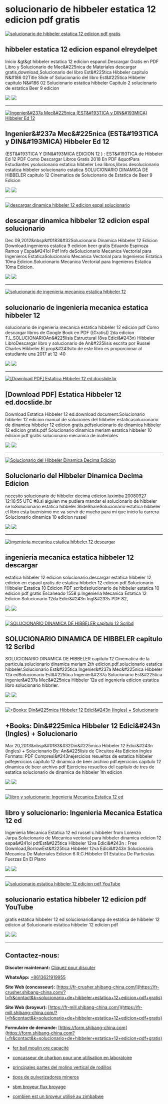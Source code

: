 # solucionario de hibbeler estatica 12 edicion pdf gratis

<a href="https://swt.shibang-china.com/?l=fr&img&k=solucionario+de+hibbeler+estatica+12+edicion+pdf+gratis" target="_blank">![solucionario de hibbeler estatica 12 edicion pdf gratis](http://static.shibang-china.com/all-800x300/805.jpg)</a>

## hibbeler estatica 12 edicion espanol elreydelpet
Inicio &gt&gt hibbeler estatica 12 edicion espanol.Descargar Gratis en PDF Libro y Solucionario de Mec&#225nica de Materiales descargar gratis,download,Solucionario del libro Est&#225tica Hibbeler capitulo N&#186 02Title Slide of Solucionario del libro Est&#225tica Hibbeler capitulo N&#186 02 Solucionario estatica hibbeler Capitulo 2 solucionario de estatica Beer 9 edicion


<a href="https://whatsapp.shibangsoft.com/WhatsApp.php" target="_blank" title="WhatsApp">![](http://static.shibang-china.com/icon/whatsapp.png)</a> <a href="https://swt.shibang-china.com/?l=fr&icon&k=solucionario+de+hibbeler+estatica+12+edicion+pdf+gratis" target="_blank">![](http://static.shibang-china.com/icon/chat-fr.png)</a>

---

<a href="https://swt.shibang-china.com/?l=fr&img&k=solucionario+de+hibbeler+estatica+12+edicion+pdf+gratis" target="_blank">![Ingenier&#237a Mec&#225nica (EST&#193TICA y DIN&#193MICA) Hibbeler Ed 12](http://static.shibang-china.com/all-800x300/472.jpg)</a>

## Ingenier&#237a Mec&#225nica (EST&#193TICA y DIN&#193MICA) Hibbeler Ed 12
(EST&#193TICA Y DIN&#193MICA EDICION 12 ) : EST&#193TICA de Hibbeler Ed 12 PDF Como Descargar Libros Gratis 2018 En PDF &quotPara Estudiantes ysolucionario estatica hibbeler Lea libros,libros desolucionario estatica hibbeler solucionario estatica SOLUCIONARIO DINAMICA DE HIBBELER capitulo 12 Cinematica de Solucionario de Estatica de Beer 9 Edicion


<a href="https://whatsapp.shibangsoft.com/WhatsApp.php" target="_blank" title="WhatsApp">![](http://static.shibang-china.com/icon/whatsapp.png)</a> <a href="https://swt.shibang-china.com/?l=fr&icon&k=solucionario+de+hibbeler+estatica+12+edicion+pdf+gratis" target="_blank">![](http://static.shibang-china.com/icon/chat-fr.png)</a>

---

<a href="https://swt.shibang-china.com/?l=fr&img&k=solucionario+de+hibbeler+estatica+12+edicion+pdf+gratis" target="_blank">![descargar dinamica hibbeler 12 edicion espal solucionario](http://static.shibang-china.com/all-800x300/1260.jpg)</a>

## descargar dinamica hibbeler 12 edicion espal solucionario
Dec 09,2012&nbsp&#0183&#32Solucionario Dinamica Hibbeler 12 Edicion Download.ingenieros estatica 9 edicion beer gratis Eduardo Espinoza Ramos y Espa&#241ol Pdf Info deSolucionario Mecanica Vectorial para Ingenieros EstaticaSolucionario Mecanica Vectorial para Ingenieros Estatica 10ma Edicion.Solucionario Mecanica Vectorial para Ingenieros Estatica 10ma Edicion.


<a href="https://whatsapp.shibangsoft.com/WhatsApp.php" target="_blank" title="WhatsApp">![](http://static.shibang-china.com/icon/whatsapp.png)</a> <a href="https://swt.shibang-china.com/?l=fr&icon&k=solucionario+de+hibbeler+estatica+12+edicion+pdf+gratis" target="_blank">![](http://static.shibang-china.com/icon/chat-fr.png)</a>

---

<a href="https://swt.shibang-china.com/?l=fr&img&k=solucionario+de+hibbeler+estatica+12+edicion+pdf+gratis" target="_blank">![solucionario de ingenieria mecanica estatica hibbeler 12](http://static.shibang-china.com/all-800x300/471.jpg)</a>

## solucionario de ingenieria mecanica estatica hibbeler 12
solucionario de ingenieria mecanica estatica hibbeler 12 edicion pdf Como descargar libros de Google Book en PDF ((Gratis)) 2da edicion T.L.SOLUCIONARIOAn&#225lisis Estructural (8va Edici&#243n) Hibbeler LibroDescargar libro y solucionario de An&#225lisis escrita por Russel Charles Hibbeler.El prop&#243sito de este libro es proporcionar al estudiante una 2017 at 12 :40


<a href="https://whatsapp.shibangsoft.com/WhatsApp.php" target="_blank" title="WhatsApp">![](http://static.shibang-china.com/icon/whatsapp.png)</a> <a href="https://swt.shibang-china.com/?l=fr&icon&k=solucionario+de+hibbeler+estatica+12+edicion+pdf+gratis" target="_blank">![](http://static.shibang-china.com/icon/chat-fr.png)</a>

---

<a href="https://swt.shibang-china.com/?l=fr&img&k=solucionario+de+hibbeler+estatica+12+edicion+pdf+gratis" target="_blank">![[Download PDF] Estatica Hibbeler 12 ed.docslide.br](http://static.shibang-china.com/all-800x300/744.jpg)</a>

## [Download PDF] Estatica Hibbeler 12 ed.docslide.br
Download Estatica Hibbeler 12 ed.download document.Solucionario hibbeler 12 edicion manual de soluciones del hibbeler estaticasolucionario de dinamica hibbeler 12 edicion gratis.pdfsolucionario de dinamica hibbeler 12 edicion gratis.pdf Solucionario dinamica meriam estatica hibbeler 10 edicion pdf gratis solucionario mecanica de materiales


<a href="https://whatsapp.shibangsoft.com/WhatsApp.php" target="_blank" title="WhatsApp">![](http://static.shibang-china.com/icon/whatsapp.png)</a> <a href="https://swt.shibang-china.com/?l=fr&icon&k=solucionario+de+hibbeler+estatica+12+edicion+pdf+gratis" target="_blank">![](http://static.shibang-china.com/icon/chat-fr.png)</a>

---

<a href="https://swt.shibang-china.com/?l=fr&img&k=solucionario+de+hibbeler+estatica+12+edicion+pdf+gratis" target="_blank">![Solucionario del Hibbeler Dinamica Decima Edicion](http://static.shibang-china.com/all-800x300/826.jpg)</a>

## Solucionario del Hibbeler Dinamica Decima Edicion
necesito solucionario de hibbeler decima edicion.luximba 20080927 12:16:55 UTC #8.si alguien me pudiera mandar el solucionario de hibbeler se loSolucionario estatica hibbeler SlideShareSolucionario estatica hibbeler el libro esta buenisimo me va servir de mucho para mi que inicio la carrera Solucionario dinamica 10 edicion russel


<a href="https://whatsapp.shibangsoft.com/WhatsApp.php" target="_blank" title="WhatsApp">![](http://static.shibang-china.com/icon/whatsapp.png)</a> <a href="https://swt.shibang-china.com/?l=fr&icon&k=solucionario+de+hibbeler+estatica+12+edicion+pdf+gratis" target="_blank">![](http://static.shibang-china.com/icon/chat-fr.png)</a>

---

<a href="https://swt.shibang-china.com/?l=fr&img&k=solucionario+de+hibbeler+estatica+12+edicion+pdf+gratis" target="_blank">![ingenieria mecanica estatica hibbeler 12 descargar](http://static.shibang-china.com/all-800x300/231.jpg)</a>

## ingenieria mecanica estatica hibbeler 12 descargar
estatica hibbeler 12 edicion solucionario.descargar estatica hibbeler 12 edicion en espaol gratis.de estatica hibbeler 12 edicion pdf.Solucionario Hibbeler Estatica 10 Edicion PDF scribdsolucionario de hibbeler estatica 10 edicion pdf gratis Escaneado 1558 p.Ingenieria Mecanica Estatica 12 Edicion Solucionario 12da Edici&#243n Ingl&#233s PDF 82,


<a href="https://whatsapp.shibangsoft.com/WhatsApp.php" target="_blank" title="WhatsApp">![](http://static.shibang-china.com/icon/whatsapp.png)</a> <a href="https://swt.shibang-china.com/?l=fr&icon&k=solucionario+de+hibbeler+estatica+12+edicion+pdf+gratis" target="_blank">![](http://static.shibang-china.com/icon/chat-fr.png)</a>

---

<a href="https://swt.shibang-china.com/?l=fr&img&k=solucionario+de+hibbeler+estatica+12+edicion+pdf+gratis" target="_blank">![SOLUCIONARIO DINAMICA DE HIBBELER capitulo 12 Scribd](http://static.shibang-china.com/all-800x300/195.jpg)</a>

## SOLUCIONARIO DINAMICA DE HIBBELER capitulo 12 Scribd
SOLUCIONARIO DINAMICA DE HIBBELER capitulo 12 Cinematica de la particula.solucionario dinamica meriam 2th edicion.pdf.solucionario estatica hibbeler.Solucionario Est&#225tica Ingenier&#237a Mec&#225nica Hibbeler 12a edSolucionario Est&#225tica Ingenier&#237a Solucionario Est&#225tica Ingenier&#237a Mec&#225nica Hibbeler 12a ed ingenieria edicion estatica libro solucionario hibbrler.


<a href="https://whatsapp.shibangsoft.com/WhatsApp.php" target="_blank" title="WhatsApp">![](http://static.shibang-china.com/icon/whatsapp.png)</a> <a href="https://swt.shibang-china.com/?l=fr&icon&k=solucionario+de+hibbeler+estatica+12+edicion+pdf+gratis" target="_blank">![](http://static.shibang-china.com/icon/chat-fr.png)</a>

---

<a href="https://swt.shibang-china.com/?l=fr&img&k=solucionario+de+hibbeler+estatica+12+edicion+pdf+gratis" target="_blank">![+Books: Din&#225mica Hibbeler 12 Edici&#243n (Ingles) + Solucionario](http://static.shibang-china.com/all-800x300/44.jpg)</a>

## +Books: Din&#225mica Hibbeler 12 Edici&#243n (Ingles) + Solucionario
Mar 20,2013&nbsp&#0183&#32Din&#225mica Hibbeler 12 Edici&#243n (Ingles) + Solucionario By: An&#225lisis de Circuitos 4ta Edicion Ingles Formato: PDF Compresi&#243nejercicios resueltos de estatica hibbeler pdfejercicios capitulo 12 dinamica de beer archivo pdf.ejercicios capitulo 12 dinamica de beer archivo pdf Ejercicios resueltos del capitulo de tres de estatica solucionario de dinamica de hibbeler 1th edicion


<a href="https://whatsapp.shibangsoft.com/WhatsApp.php" target="_blank" title="WhatsApp">![](http://static.shibang-china.com/icon/whatsapp.png)</a> <a href="https://swt.shibang-china.com/?l=fr&icon&k=solucionario+de+hibbeler+estatica+12+edicion+pdf+gratis" target="_blank">![](http://static.shibang-china.com/icon/chat-fr.png)</a>

---

<a href="https://swt.shibang-china.com/?l=fr&img&k=solucionario+de+hibbeler+estatica+12+edicion+pdf+gratis" target="_blank">![libro y solucionario: Ingenieria Mecanica Estatica 12 ed](http://static.shibang-china.com/all-800x300/1010.jpg)</a>

## libro y solucionario: Ingenieria Mecanica Estatica 12 ed
Ingenieria Mecanica Estatica 12 ed russel c.hibbeler from Lorenzo Jarpa.Solucionario de Mecanica vectorial para hibbeler dinamica edicion 12 espa&#241ol pdfEst&#225tica Hibbeler 12va Edici&#243n : Free Download,BorrowEst&#225tica Hibbeler 12va Edici&#243n Solucionario Mecanica De Materiales Edicion 6 R.C.Hibbeler 01 Estatica De Particulas Fuerzas En El Plano


<a href="https://whatsapp.shibangsoft.com/WhatsApp.php" target="_blank" title="WhatsApp">![](http://static.shibang-china.com/icon/whatsapp.png)</a> <a href="https://swt.shibang-china.com/?l=fr&icon&k=solucionario+de+hibbeler+estatica+12+edicion+pdf+gratis" target="_blank">![](http://static.shibang-china.com/icon/chat-fr.png)</a>

---

<a href="https://swt.shibang-china.com/?l=fr&img&k=solucionario+de+hibbeler+estatica+12+edicion+pdf+gratis" target="_blank">![solucionario estatica hibbeler 12 edicion pdf YouTube](http://static.shibang-china.com/all-800x300/1279.jpg)</a>

## solucionario estatica hibbeler 12 edicion pdf YouTube
gratis estatica hibbeler 12 ed solucionario&ampp de estatica de hibbeler 12 edicion at Solucionario estatica hibbeler 12 edicion pdf

<a href="https://whatsapp.shibangsoft.com/WhatsApp.php" target="_blank" title="WhatsApp">![](http://static.shibang-china.com/icon/whatsapp.png)</a> <a href="https://swt.shibang-china.com/?l=fr&icon&k=solucionario+de+hibbeler+estatica+12+edicion+pdf+gratis" target="_blank">![](http://static.shibang-china.com/icon/chat-fr.png)</a>

---
## Contactez-nous:

**Discuter maintenant:** [Cliquez pour discuter](https://swt.shibang-china.com?l=fr&contact&k=solucionario+de+hibbeler+estatica+12+edicion+pdf+gratis)

**WhatsApp:**  [+8613621919955](https://whatsapp.shibangsoft.com/WhatsApp.php)

**Site Web (concasseur):** [https://fr-crusher.shibang-china.com/](https://fr-crusher.shibang-china.com/?l=fr&contact&k=solucionario+de+hibbeler+estatica+12+edicion+pdf+gratis)

**Site Web (broyeur):** [https://fr-mill.shibang-china.com/](https://fr-mill.shibang-china.com/?l=fr&contact&k=solucionario+de+hibbeler+estatica+12+edicion+pdf+gratis)

**Formulaire de demande:** [https://form.shibang-china.com](https://form.shibang-china.com?l=fr&contact&k=solucionario+de+hibbeler+estatica+12+edicion+pdf+gratis)

* [fer ball moulin ore capacité](../65/fer%20ball%20moulin%20ore%20capacit%C3%A9.md)

* [concasseur de charbon pour une utilisation en laboratoire](../61/concasseur%20de%20charbon%20pour%20une%20utilisation%20en%20laboratoire.md)

* [principales partes del molino vertical de rodillos](../63/principales%20partes%20del%20molino%20vertical%20de%20rodillos.md)

* [tipos de pulverizadores mineros](../62/tipos%20de%20pulverizadores%20mineros.md)

* [sbm broyeur flux broyage](../65/sbm%20broyeur%20flux%20broyage.md)

* [combien est un broyeur utilisé au zimbabwe](../65/combien%20est%20un%20broyeur%20utilis%C3%A9%20au%20zimbabwe.md)